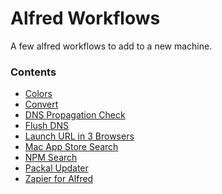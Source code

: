 # Alfred Workflows

A few alfred workflows to add to a new machine. 

### Contents


* [Colors][colors]
* [Convert][convert]
* [DNS Propagation Check][dns]
* [Flush DNS][flushdns]
* [Launch URL in 3 Browsers][launch]
* [Mac App Store Search][mas]
* [NPM Search][npm]
* [Packal Updater][packal]
* [Zapier for Alfred][zapier]




[colors]: http://www.packal.org/workflow/colors
[convert]: http://www.packal.org/workflow/convert
[dns]: http://www.packal.org/workflow/dns-propagation-checker
[flushdns]: http://www.packal.org/workflow/flush-dns
[launch]: http://www.packal.org/workflow/launch-url-3-browsers
[mas]: http://www.packal.org/workflow/mac-app-store-search
[npm]: http://www.packal.org/workflow/alfred-npm-search
[packal]: http://www.packal.org/workflow/packal-updater
[zapier]: http://www.packal.org/workflow/zapier-alfred